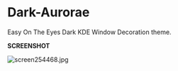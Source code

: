 # Dark-Aurorae
Easy On The Eyes Dark KDE Window Decoration theme.

<b>SCREENSHOT</b>

<img src="https://www.cjoint.com/doc/19_11/IKDjEWE0xAR_screen254468.jpg" alt="screen254468.jpg" border="0" />
